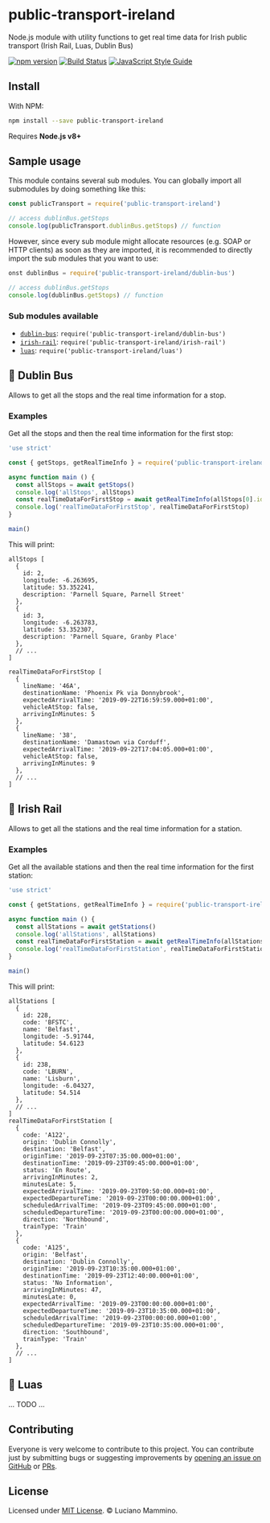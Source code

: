 # public-transport-ireland

Node.js module with utility functions to get real time data for Irish public transport (Irish Rail, Luas, Dublin Bus)

[![npm version](https://badge.fury.io/js/public-transport-ireland.svg)](https://badge.fury.io/js/public-transport-ireland)
[![Build Status](https://dev.azure.com/loige/loige/_apis/build/status/lmammino.public-transport-ireland?branchName=master)](https://dev.azure.com/loige/loige/_build/latest?definitionId=2&branchName=master)
[![JavaScript Style Guide](https://img.shields.io/badge/code_style-standard-brightgreen.svg)](https://standardjs.com)


## Install

With NPM:

```bash
npm install --save public-transport-ireland
```

Requires **Node.js v8+**


## Sample usage

This module contains several sub modules. You can globally import all submodules by doing something like this:

```javascript
const publicTransport = require('public-transport-ireland')

// access dublinBus.getStops
console.log(publicTransport.dublinBus.getStops) // function
```

However, since every sub module might allocate resources (e.g. SOAP or HTTP clients) as soon as they are imported, it is recommended to directly import the sub modules that you want to use:

```javascript
onst dublinBus = require('public-transport-ireland/dublin-bus')

// access dublinBus.getStops
console.log(dublinBus.getStops) // function
```


### Sub modules available

 - [`dublin-bus`](#dublin-bus): `require('public-transport-ireland/dublin-bus')`
 - [`irish-rail`](#irish-rail): `require('public-transport-ireland/irish-rail')`
 - [`luas`](#luas): `require('public-transport-ireland/luas')`


## 🚌 Dublin Bus

Allows to get all the stops and the real time information for a stop.


### Examples

Get all the stops and then the real time information for the first stop:

```javascript
'use strict'

const { getStops, getRealTimeInfo } = require('public-transport-ireland/dublin-bus')

async function main () {
  const allStops = await getStops()
  console.log('allStops', allStops)
  const realTimeDataForFirstStop = await getRealTimeInfo(allStops[0].id)
  console.log('realTimeDataForFirstStop', realTimeDataForFirstStop)
}

main()
```

This will print:

```plain
allStops [
  {
    id: 2,
    longitude: -6.263695,
    latitude: 53.352241,
    description: 'Parnell Square, Parnell Street'
  },
  {
    id: 3,
    longitude: -6.263783,
    latitude: 53.352307,
    description: 'Parnell Square, Granby Place'
  },
  // ...
]

realTimeDataForFirstStop [
  {
    lineName: '46A',
    destinationName: 'Phoenix Pk via Donnybrook',
    expectedArrivalTime: '2019-09-22T16:59:59.000+01:00',
    vehicleAtStop: false,
    arrivingInMinutes: 5
  },
  {
    lineName: '38',
    destinationName: 'Damastown via Corduff',
    expectedArrivalTime: '2019-09-22T17:04:05.000+01:00',
    vehicleAtStop: false,
    arrivingInMinutes: 9
  },
  // ...
]
```


## 🚂 Irish Rail

Allows to get all the stations and the real time information for a station.


### Examples

Get all the available stations and then the real time information for the first station:

```javascript
'use strict'

const { getStations, getRealTimeInfo } = require('public-transport-ireland/irish-rail')

async function main () {
  const allStations = await getStations()
  console.log('allStations', allStations)
  const realTimeDataForFirstStation = await getRealTimeInfo(allStations[0].code)
  console.log('realTimeDataForFirstStation', realTimeDataForFirstStation)
}

main()
```

This will print:

```plain
allStations [
  {
    id: 228,
    code: 'BFSTC',
    name: 'Belfast',
    longitude: -5.91744,
    latitude: 54.6123
  },
  {
    id: 238,
    code: 'LBURN',
    name: 'Lisburn',
    longitude: -6.04327,
    latitude: 54.514
  },
  // ...
]
realTimeDataForFirstStation [
  {
    code: 'A122',
    origin: 'Dublin Connolly',
    destination: 'Belfast',
    originTime: '2019-09-23T07:35:00.000+01:00',
    destinationTime: '2019-09-23T09:45:00.000+01:00',
    status: 'En Route',
    arrivingInMinutes: 2,
    minutesLate: 5,
    expectedArrivalTime: '2019-09-23T09:50:00.000+01:00',
    expectedDepartureTime: '2019-09-23T00:00:00.000+01:00',
    scheduledArrivalTime: '2019-09-23T09:45:00.000+01:00',
    scheduledDepartureTime: '2019-09-23T00:00:00.000+01:00',
    direction: 'Northbound',
    trainType: 'Train'
  },
  {
    code: 'A125',
    origin: 'Belfast',
    destination: 'Dublin Connolly',
    originTime: '2019-09-23T10:35:00.000+01:00',
    destinationTime: '2019-09-23T12:40:00.000+01:00',
    status: 'No Information',
    arrivingInMinutes: 47,
    minutesLate: 0,
    expectedArrivalTime: '2019-09-23T00:00:00.000+01:00',
    expectedDepartureTime: '2019-09-23T10:35:00.000+01:00',
    scheduledArrivalTime: '2019-09-23T00:00:00.000+01:00',
    scheduledDepartureTime: '2019-09-23T10:35:00.000+01:00',
    direction: 'Southbound',
    trainType: 'Train'
  },
  // ...
]
```


## 🚃 Luas

... TODO ...


## Contributing

Everyone is very welcome to contribute to this project. You can contribute just by submitting bugs or
suggesting improvements by [opening an issue on GitHub](https://github.com/lmammino/public-transport-ireland/issues) or [PRs](https://github.com/lmammino/public-transport-ireland/pulls).


## License

Licensed under [MIT License](LICENSE). © Luciano Mammino.
